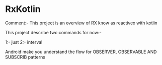 # RxKotlin

Comment:- This project is an overview of RX know as reactivex with kotlin

This project describe two commands for now:-

1:- just
2:- interval

Android make you understand the flow for OBSERVER, OBSERVABLE AND SUBSCRIB patterns
